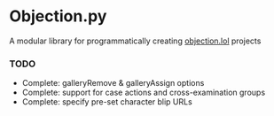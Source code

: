 # Objection.py

A modular library for programmatically creating [objection.lol](https://objection.lol/maker) projects

### TODO

- Complete: galleryRemove & galleryAssign options
- Complete: support for case actions and cross-examination groups
- Complete: specify pre-set character blip URLs
